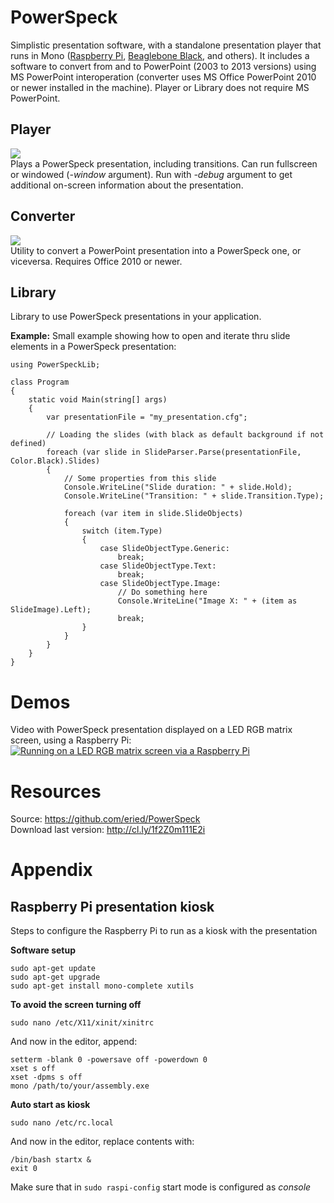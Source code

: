 PowerSpeck
==========

Simplistic presentation software, with a standalone presentation player that runs in Mono ([Raspberry Pi](http://www.raspberrypi.org/), [Beaglebone Black](http://beagleboard.org/Products/BeagleBone+Black), and others). It includes a software to convert from and to PowerPoint (2003 to 2013 versions) using MS PowerPoint interoperation (converter uses MS Office PowerPoint 2010 or newer installed in the machine). Player or Library does not require MS PowerPoint.


Player
---------
<img src=http://content.screencast.com/users/erwinried/folders/Snagit/media/8a13032f-d33e-4e05-8e73-400871b79752/07.23.2014-19.45.png /><br>
Plays a PowerSpeck presentation, including transitions. Can run fullscreen or windowed (_-window_ argument). Run with _-debug_ argument to get additional on-screen information about the presentation.

Converter
---------
<img src=http://content.screencast.com/users/erwinried/folders/Snagit/media/40cd10f4-b42b-4272-8e43-8cd072b23356/07.23.2014-19.42.png /><br>
Utility to convert a PowerPoint presentation into a PowerSpeck one, or viceversa. Requires Office 2010 or newer.

Library
--------
Library to use PowerSpeck presentations in your application.

__Example:__
Small example showing how to open and iterate thru slide elements in a PowerSpeck presentation:

    using PowerSpeckLib;

    class Program
    {
        static void Main(string[] args)
        {
            var presentationFile = "my_presentation.cfg";

            // Loading the slides (with black as default background if not defined)
            foreach (var slide in SlideParser.Parse(presentationFile, Color.Black).Slides)
            {
                // Some properties from this slide
                Console.WriteLine("Slide duration: " + slide.Hold);
                Console.WriteLine("Transition: " + slide.Transition.Type);

                foreach (var item in slide.SlideObjects)
                {
                    switch (item.Type)
                    {
                        case SlideObjectType.Generic:
                            break;
                        case SlideObjectType.Text:
                            break;
                        case SlideObjectType.Image:
                            // Do something here
                            Console.WriteLine("Image X: " + (item as SlideImage).Left);
                            break;
                    }
                }
            }
        }
    }

Demos
==========
Video with PowerSpeck presentation displayed on a LED RGB matrix screen, using a Raspberry Pi:
[![Running on a LED RGB matrix screen via a Raspberry Pi](http://img.youtube.com/vi/IFDBD_Ty9lo/0.jpg)](http://www.youtube.com/watch?v=IFDBD_Ty9lo)

Resources
==========
Source: https://github.com/eried/PowerSpeck <br>
Download last version: http://cl.ly/1f2Z0m111E2i
     

Appendix
==========
    
Raspberry Pi presentation kiosk
------------
Steps to configure the Raspberry Pi to run as a kiosk with the presentation

__Software setup__

    sudo apt-get update
    sudo apt-get upgrade
    sudo apt-get install mono-complete xutils
  
__To avoid the screen turning off__

    sudo nano /etc/X11/xinit/xinitrc
  
And now in the editor, append:

    setterm -blank 0 -powersave off -powerdown 0
    xset s off
    xset -dpms s off
    mono /path/to/your/assembly.exe
  
__Auto start as kiosk__

    sudo nano /etc/rc.local
  
And now in the editor, replace contents with:

    /bin/bash startx &
    exit 0
  
Make sure that in <code>sudo raspi-config</code> start mode is configured as _console_
